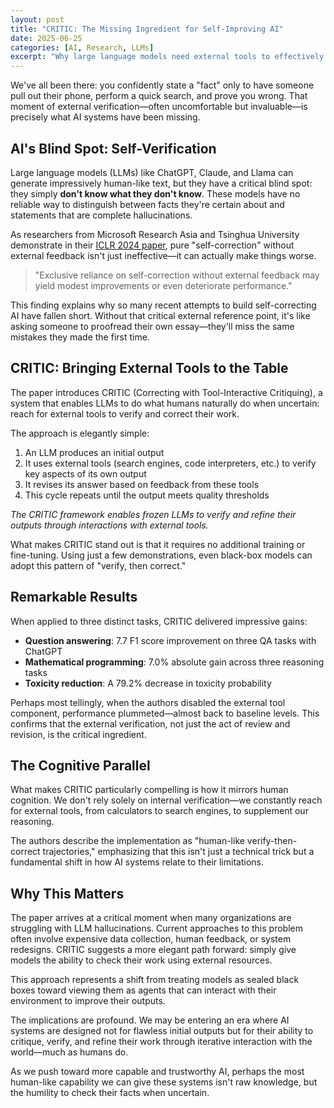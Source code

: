 ```yaml
---
layout: post
title: "CRITIC: The Missing Ingredient for Self-Improving AI"
date: 2025-06-25
categories: [AI, Research, LLMs]
excerpt: "Why large language models need external tools to effectively judge and fix their own mistakes, and how CRITIC is changing the game with a new framework for self-correction."
---
```


We've all been there: you confidently state a "fact" only to have someone pull out their phone, perform a quick search, and prove you wrong. That moment of external verification—often uncomfortable but invaluable—is precisely what AI systems have been missing.

## AI's Blind Spot: Self-Verification

Large language models (LLMs) like ChatGPT, Claude, and Llama can generate impressively human-like text, but they have a critical blind spot: they simply **don't know what they don't know**. These models have no reliable way to distinguish between facts they're certain about and statements that are complete hallucinations.

As researchers from Microsoft Research Asia and Tsinghua University demonstrate in their [ICLR 2024 paper](https://arxiv.org/pdf/2305.11738v4), pure "self-correction" without external feedback isn't just ineffective—it can actually make things worse.

> "Exclusive reliance on self-correction without external feedback may yield modest improvements or even deteriorate performance."

This finding explains why so many recent attempts to build self-correcting AI have fallen short. Without that critical external reference point, it's like asking someone to proofread their own essay—they'll miss the same mistakes they made the first time.

## CRITIC: Bringing External Tools to the Table

The paper introduces CRITIC (Correcting with Tool-Interactive Critiquing), a system that enables LLMs to do what humans naturally do when uncertain: reach for external tools to verify and correct their work.

The approach is elegantly simple:
1. An LLM produces an initial output
2. It uses external tools (search engines, code interpreters, etc.) to verify key aspects of its own output
3. It revises its answer based on feedback from these tools
4. This cycle repeats until the output meets quality thresholds

*The CRITIC framework enables frozen LLMs to verify and refine their outputs through interactions with external tools.*

What makes CRITIC stand out is that it requires no additional training or fine-tuning. Using just a few demonstrations, even black-box models can adopt this pattern of "verify, then correct."

## Remarkable Results

When applied to three distinct tasks, CRITIC delivered impressive gains:

- **Question answering**: 7.7 F1 score improvement on three QA tasks with ChatGPT
- **Mathematical programming**: 7.0% absolute gain across three reasoning tasks
- **Toxicity reduction**: A 79.2% decrease in toxicity probability

Perhaps most tellingly, when the authors disabled the external tool component, performance plummeted—almost back to baseline levels. This confirms that the external verification, not just the act of review and revision, is the critical ingredient.

## The Cognitive Parallel

What makes CRITIC particularly compelling is how it mirrors human cognition. We don't rely solely on internal verification—we constantly reach for external tools, from calculators to search engines, to supplement our reasoning.

The authors describe the implementation as "human-like verify-then-correct trajectories," emphasizing that this isn't just a technical trick but a fundamental shift in how AI systems relate to their limitations.

## Why This Matters

The paper arrives at a critical moment when many organizations are struggling with LLM hallucinations. Current approaches to this problem often involve expensive data collection, human feedback, or system redesigns. CRITIC suggests a more elegant path forward: simply give models the ability to check their work using external resources.

This approach represents a shift from treating models as sealed black boxes toward viewing them as agents that can interact with their environment to improve their outputs.

The implications are profound. We may be entering an era where AI systems are designed not for flawless initial outputs but for their ability to critique, verify, and refine their work through iterative interaction with the world—much as humans do.

As we push toward more capable and trustworthy AI, perhaps the most human-like capability we can give these systems isn't raw knowledge, but the humility to check their facts when uncertain.